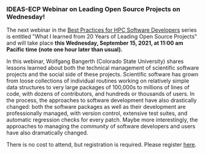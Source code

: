 ### IDEAS-ECP Webinar on Leading Open Source Projects on Wednesday! 

The next webinar in the 
[Best Practices for HPC Software Developers](http://ideas-productivity.org/events/hpc-best-practices-webinars/) 
series is entitled "What I learned from 20 Years of Leading Open Source
Projects"
and will take place **this Wednesday, September 15, 2021, at 11:00 am 
Pacific time (note one hour later than usual).**

In this webinar, Wolfgang Bangerth (Colorado State University) shares lessons
learned about both the technical management of scientific software projects and
the social side of these projects. Scientific software has grown from loose 
collections of individual routines working on relatively simple data structures 
to very large packages of 100,000s to millions of lines of code, with dozens of 
contributors, and hundreds or thousands of users. In the process, the 
approaches to software development have also drastically changed: both the 
software packages as well as their development are professionally managed, with 
version control, extensive test suites, and automatic regression checks for 
every patch. Maybe more interestingly, the approaches to managing the 
*community* of software developers and users have also dramatically changed.


There is no cost to attend, but registration is required. Please register
[here](https://www.exascaleproject.org/event/20years-in-opensource/).
